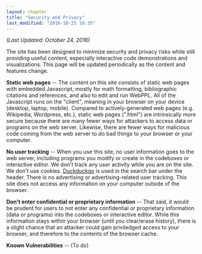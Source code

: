```yaml
---
layout: chapter
title: "Security and Privacy"
last_modified: "2016-10-25 18:35"
---
```


*(Last Updated: October 24, 2016)*

The site has been designed to minimize security and privacy risks while still providing useful content, especially interactive code demonstrations and visualizations.  This page will be updated periodically as the content and features change.

**Static web pages** -- The content on this site consists of static web pages with embedded Javascript, mostly for math formatting, bibliographic citations and references, and also to edit and run WebPPL.  All of the Javascript runs on the "client", meaning in your browser on your device (desktop, laptop, mobile). Compared to actively-generated web pages (e.g. Wikipedia, Wordpress, etc.), static web pages (".html") are intrinsically more secure because there are many fewer ways for attackers to access data or programs on the web server.  Likewise, there are fewer ways for malicious code coming from the web server to do bad things to your browser or your computer.

**No user tracking** -- When you use this site, no user information goes to the web server, including programs you modify or create in the codeboxes or interactive editor.  We don't track any user activity while you are on the site.  We don't use cookies.  [Duckduckgo](https://duckduckgo.com/privacy) is used in the search bar under the header. There is no advertising or advertising-related user tracking. This site does not access any information on your computer outside of the browser.

**Don't enter confidential or proprietary information** -- That said, it would be prudent for users to not enter any confidential or proprietary information (data or programs) into the codeboxes or interactive editor.  While this information stays within your browser (until you clear/erase history), there is a slight chance that an attacker could gain priviledged access to your browser, and therefore to the contents of the browser cache.

**Known Vulnerabilities** -- (To do)
